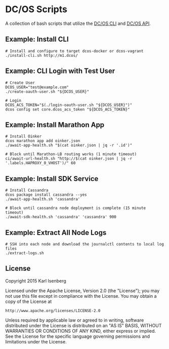 # DC/OS Scripts

A collection of bash scripts that utilize the [DC/OS CLI](https://docs.mesosphere.com/latest/cli/) and [DC/OS API](https://docs.mesosphere.com/latest/api/).

## Example: Install CLI

```
# Install and configure to target dcos-docker or dcos-vagrant
./install-cli.sh http://m1.dcos/
```

## Example: CLI Login with Test User

```
# Create User
DCOS_USER="test@example.com"
./create-oauth-user.sh "${DCOS_USER}"

# Login
DCOS_ACS_TOKEN="$(./login-oauth-user.sh "${DCOS_USER}")"
dcos config set core.dcos_acs_token "${DCOS_ACS_TOKEN}"
```

## Example: Install Marathon App

```
# Install Oinker
dcos marathon app add oinker.json
./await-app-health.sh "$(cat oinker.json | jq -r '.id')"

# Block until Marathon-LB routing works (1 minute timeout)
ci/await-url-health.sh "http://$(cat oinker.json | jq -r '.labels.HAPROXY_0_VHOST')/" 60
```

## Example: Install SDK Service

```
# Install Cassandra
dcos package install cassandra --yes
./await-app-health.sh 'cassandra'

# Block until cassandra node deployment is complete (15 minute timeout)
./await-sdk-health.sh 'cassandra' 'cassandra' 900
```

## Example: Extract All Node Logs

```
# SSH into each node and download the journalctl contents to local log files
./extract-logs.sh
```

## License

Copyright 2015 Karl Isenberg

Licensed under the Apache License, Version 2.0 (the "License");
you may not use this file except in compliance with the License.
You may obtain a copy of the License at

    http://www.apache.org/licenses/LICENSE-2.0

Unless required by applicable law or agreed to in writing, software
distributed under the License is distributed on an "AS IS" BASIS,
WITHOUT WARRANTIES OR CONDITIONS OF ANY KIND, either express or implied.
See the License for the specific language governing permissions and
limitations under the License.
